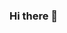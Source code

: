 ### Hi there 👋

<!--
**pcelman/pcelman** is a ✨ _special_ ✨ repository because its `README.md` (this file) appears on your GitHub profile.

Here are some ideas to get you started:


javascript html5 css3 bootstrap react reactnative redux sass babel nodejs express git postgresql postman mocha typescript



- 🔭 I’m currently working on ...
- 🌱 I’m currently learning ...
- 👯 I’m looking to collaborate on ...
- 🤔 I’m looking for help with ...
- 💬 Ask me about ...
- 📫 How to reach me: ...
- 😄 Pronouns: ...
- ⚡ Fun fact: ...
-->
